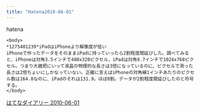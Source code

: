 ```yaml
---
title: "Hatena2010-06-01"
---
```


hatena

```
<body>
*1275401239*iPadはiPhoneより解像度が低い
iPhoneで作ったデータをそのままiPadに持っていったら2割程度間延びした。調べてみると、iPhoneは対角3.5インチで480x320ピクセル、iPadは対角9.7インチで1024x768ピクセル。つまり大雑把にいって液晶の物理的な長さは3倍になっているのに、ピクセルで測った長さは2倍ちょいにしかなっていない。正確に言えばiPhoneの対角線1インチあたりのピクセル数は164.8なのに、iPadのそれは131.9。ほぼ8割。データが2割程度間延びしたのと符号する。
</body>
```


[はてなダイアリー 2010-06-01](https://nishiohirokazu.hatenadiary.org/archive/2010/06/01)